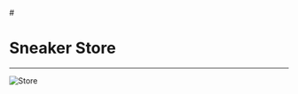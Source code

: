 #<h1>Sneaker Store </h1>

<hr>

<img>![Store](https://user-images.githubusercontent.com/109637152/214471582-99b9f2df-cf21-400f-9c5f-f35f1d610a5a.jpg)
